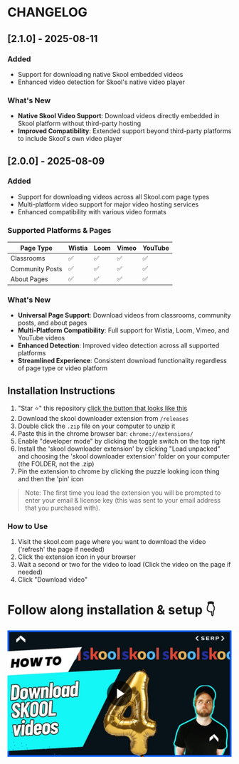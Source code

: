 # CHANGELOG

## [2.1.0] - 2025-08-11

### Added
- Support for downloading native Skool embedded videos
- Enhanced video detection for Skool's native video player

### What's New
- **Native Skool Video Support**: Download videos directly embedded in Skool platform without third-party hosting
- **Improved Compatibility**: Extended support beyond third-party platforms to include Skool's own video player

## [2.0.0] - 2025-08-09

### Added
- Support for downloading videos across all Skool.com page types
- Multi-platform video support for major video hosting services
- Enhanced compatibility with various video formats

### Supported Platforms & Pages

| Page Type | Wistia | Loom | Vimeo | YouTube |
|-----------|--------|------|-------|---------|
| Classrooms | ✅ | ✅ | ✅ | ✅ |
| Community Posts | ✅ | ✅ | ✅ | ✅ |
| About Pages | ✅ | ✅ | ✅ | ✅ |

### What's New
- **Universal Page Support**: Download videos from classrooms, community posts, and about pages
- **Multi-Platform Compatibility**: Full support for Wistia, Loom, Vimeo, and YouTube videos
- **Enhanced Detection**: Improved video detection across all supported platforms
- **Streamlined Experience**: Consistent download functionality regardless of page type or video platform

## Installation Instructions

1. "Star ⭐" this repository <a href="https://public-files.gumroad.com/fgqglcvq4v0u32yc0x0jvsllk4x6" target="_blank">click the button that looks like this</a>
2. Download the skool downloader extension from `/releases`
3. Double click the `.zip` file on your computer to unzip it
4. Paste this in the chrome browser bar: `chrome://extensions/`
5. Enable "developer mode" by clicking the toggle switch on the top right
6. Install the 'skool downloader extension' by clicking "Load unpacked" and choosing the 'skool downloader extension' folder on your computer (the FOLDER, not the .zip)
7.  Pin the extension to chrome by clicking the puzzle looking icon thing and then the 'pin' icon

> Note: The first time you load the extension you will be prompted to enter your email & license key (this was sent to your email address that you purchased with).

### How to Use

1. Visit the skool.com page where you want to download the video ('refresh' the page if needed)
2. Click the extension icon in your browser
3. Wait a second or two for the video to load (Click the video on the page if needed) 
4. Click "Download video"

# Follow along installation & setup 👇

<a href="https://www.youtube.com/watch?v=YBBSkdb1YAw" target="_blank">
<img src="https://raw.githubusercontent.com/devinschumacher/uploads/refs/heads/main/images/how-to-download-skoolcom-course-videos-loom-vimeo-wistia-youtube-community-posts.jpg" width="700px">
</a>